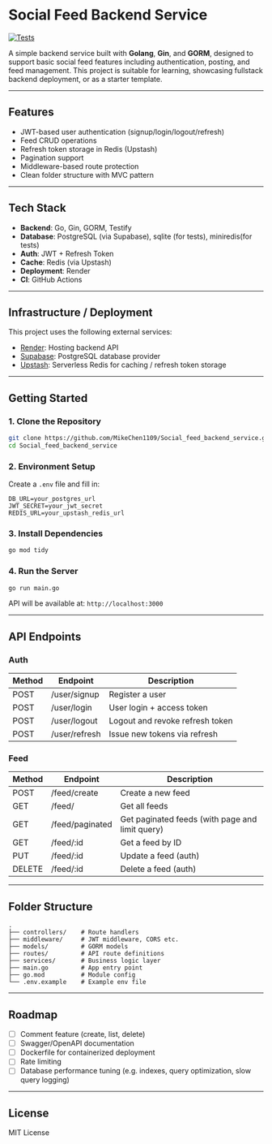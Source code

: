# Social Feed Backend Service

[![Tests](https://github.com/MikeChen1109/Social_feed_backend_service/actions/workflows/ci.yml/badge.svg)](https://github.com/MikeChen1109/Social_feed_backend_service/actions/workflows/ci.yml)


A simple backend service built with **Golang**, **Gin**, and **GORM**, designed to support basic social feed features including authentication, posting, and feed management. This project is suitable for learning, showcasing fullstack backend deployment, or as a starter template.

---

## Features

* JWT-based user authentication (signup/login/logout/refresh)
* Feed CRUD operations
* Refresh token storage in Redis (Upstash)
* Pagination support
* Middleware-based route protection
* Clean folder structure with MVC pattern

---

## Tech Stack

* **Backend**: Go, Gin, GORM, Testify
* **Database**: PostgreSQL (via Supabase), sqlite (for tests), miniredis(for tests)
* **Auth**: JWT + Refresh Token  
* **Cache**: Redis (via Upstash)
* **Deployment**: Render
* **CI**: GitHub Actions

---

## Infrastructure / Deployment

This project uses the following external services:

* [Render](https://render.com/): Hosting backend API
* [Supabase](https://supabase.com/): PostgreSQL database provider
* [Upstash](https://upstash.com/): Serverless Redis for caching / refresh token storage

---

## Getting Started

### 1. Clone the Repository

```bash
git clone https://github.com/MikeChen1109/Social_feed_backend_service.git
cd Social_feed_backend_service
```

### 2. Environment Setup

Create a `.env` file and fill in:

```env
DB_URL=your_postgres_url
JWT_SECRET=your_jwt_secret
REDIS_URL=your_upstash_redis_url
```

### 3. Install Dependencies

```bash
go mod tidy
```

### 4. Run the Server

```bash
go run main.go
```

API will be available at: `http://localhost:3000`

---

## API Endpoints

### Auth

| Method | Endpoint      | Description                     |
| ------ | ------------- | ------------------------------- |
| POST   | /user/signup  | Register a user                 |
| POST   | /user/login   | User login + access token       |
| POST   | /user/logout  | Logout and revoke refresh token |
| POST   | /user/refresh | Issue new tokens via refresh    |

### Feed

| Method | Endpoint     | Description          |
| ------ | ----------------- | ------------------------------------------------- |
| POST   | /feed/create      | Create a new feed                                 |
| GET    | /feed/            | Get all feeds                                     |
| GET    | /feed/paginated   | Get paginated feeds (with page and limit query)   |
| GET    | /feed/\:id        | Get a feed by ID                                  |
| PUT    | /feed/\:id        | Update a feed (auth)                              |
| DELETE | /feed/\:id        | Delete a feed (auth)                              |

---

## Folder Structure

```
.
├── controllers/    # Route handlers
├── middleware/     # JWT middleware, CORS etc.
├── models/         # GORM models
├── routes/         # API route definitions
├── services/       # Business logic layer
├── main.go         # App entry point
├── go.mod          # Module config
└── .env.example    # Example env file
```

---

## Roadmap

* [ ] Comment feature (create, list, delete)
* [ ] Swagger/OpenAPI documentation
* [ ] Dockerfile for containerized deployment
* [ ] Rate limiting
* [ ] Database performance tuning (e.g. indexes, query optimization, slow query logging)

---

## License

MIT License


